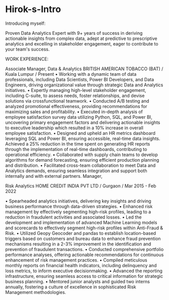 # Hirok-s-Intro
Introducing myself:

Proven Data Analytics Expert with 9+ years of success in deriving actionable insights from complex data, adept at predictive to prescriptive analytics and excelling in stakeholder engagement, eager to contribute to your team's success. 

WORK EXPERIENCE:

Associate Manager, Data & Analytics BRITISH AMERICAN TOBACCO (BAT) / Kuala Lumpur / Present
• Working with a dynamic team of data professionals, including Data Scientists, Power BI Developers, and Data Engineers, driving organizational value through strategic Data and Analytics initiatives.
• Expertly managing high-level stakeholder engagement, including C-suite, to assess needs, foster relationships, and devise solutions via crossfunctional teamwork.
• Conducted A/B testing and analyzed promotional effectiveness, providing recommendations for maximizing sales and profitability. 
• Executed in-depth analysis of employee satisfaction survey data utilizing Python, SQL, and Power BI, uncovering primary engagement factors and delivering actionable insights to executive leadership which resulted in a 10% increase in overall employee satisfaction.
• Designed and upheld an HR metrics dashboard leveraging SQL and Power BI, ensuring accessible, real-time data insights. Achieved a 25% reduction in the time spent on generating HR reports through the implementation of real-time dashboards, contributing to operational efficiency.
• Collaborated with supply chain teams to develop algorithms for demand forecasting, ensuring efficient production planning and distribution.
• Facilitated cross-team collaboration to meet Data and Analytics demands, ensuring seamless integration and support both internally and with external partners. Manager,

Risk Analytics HOME CREDIT INDIA PVT LTD / Gurgaon / Mar 2015 - Feb 2022 

• Spearheaded analytics initiatives, delivering key insights and driving business performance through data-driven strategies.
• Enhanced risk management by effectively segmenting high-risk profiles, leading to a reduction in fraudulent activities and associated losses. 
• Led the development and implementation of advanced Machine Learning models and scorecards to effectively segment high-risk profiles within Anti-Fraud & Risk.
• Utilized Geopy Geocoder and pandas to establish location-based triggers based on customers and bureau data to enhance fraud prevention mechanisms resulting in a 2-3% improvement in the identification and prevention of fraudulent transactions.
• Conducted comprehensive portfolio performance analyses, offering actionable recommendations for continuous enhancement of risk management practices. 
• Compiled meticulous monthly reports on financial health indicators, including delinquency and loss metrics, to inform executive decisionmaking.
• Advanced the reporting infrastructure, ensuring seamless access to critical information for strategic business planning. 
• Mentored junior analysts and guided two interns annually, fostering a culture of excellence in sophisticated Risk Management methodologies.
